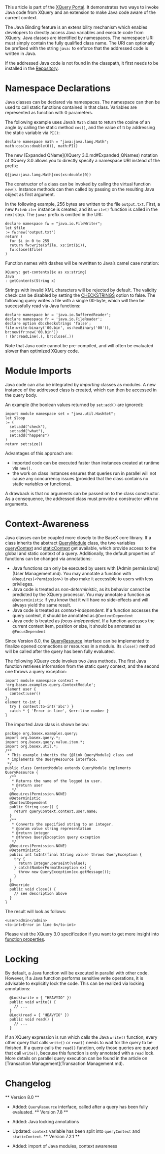  


 
This article is part of the [XQuery Portal](XQuery.md). It demonstrates two ways to invoke Java code from XQuery and an extension to make Java code aware of the current context. 

 
The Java Binding feature is an extensibility mechanism which enables developers to directly access Java variables and execute code from XQuery. Java classes are identified by namespaces. The namespace URI must simply contain the fully qualified class name. The URI can optionally be prefixed with the string `java:` to enforce that the addressed code is written in Java. 

 
If the addressed Java code is not found in the classpath, it first needs to be installed in the [Repository](Repository.md). 

 
# Namespace Declarations

Java classes can be declared via namespaces. The namespace can then be used to call static functions contained in that class. Variables are represented as function with 0 parameters. 


The following example uses Java’s `Math` class to return the cosine of an angle by calling the static method `cos()`, and the value of π by addressing the static variable via `PI()`: 


    declare namespace math = "java:java.lang.Math";
    math:cos(xs:double(0)), math:PI()


The new [Expanded QName](XQuery 3.0.md#Expanded_QNames) notation of XQuery 3.0 allows you to directly specify a namespace URI instead of the prefix: 


    Q{java:java.lang.Math}cos(xs:double(0))


The constructor of a class can be invoked by calling the virtual function `new()`. Instance methods can then called by passing on the resulting Java object as first argument. 


In the following example, 256 bytes are written to the file `output.txt`. First, a new `FileWriter` instance is created, and its `write()` function is called in the next step. The `java:` prefix is omitted in the URI: 


    declare namespace fw = "java.io.FileWriter";
    let $file
    := fw:new('output.txt')
    return (
      for $i in 0 to 255
      return fw:write($file, xs:int($i)),
      fw:close($file)
    )


Function names with dashes will be rewritten to Java’s camel case notation: 


    XQuery: get-contents($x as xs:string) 
    Java 
    : getContents(String x)


Strings with invalid XML characters will be rejected by default. The validity check can be disabled by setting the [CHECKSTRINGS](Options.md#CHECKSTRINGS) option to false. The following query writes a file with a single 00-byte, which will then be successfully read via Java functions: 


    declare namespace br = 'java.io.BufferedReader';
    declare namespace fr = 'java.io.FileReader';
    declare option db:checkstrings 'false';
    file:write-binary('00.bin', xs:hexBinary('00')),
    br:new(fr:new('00.bin'))
    ! (br:readLine(.), br:close(.))


Note that Java code cannot be pre-compiled, and will often be evaluated slower than optimized XQuery code. 

 
# Module Imports

Java code can also be integrated by _importing_ classes as modules. A new instance of the addressed class is created, which can then be accessed in the query body. 


An example (the boolean values returned by `set:add()` are ignored): 


    import module namespace set = "java.util.HashSet";
    let $loop
    := (
      set:add("check"),
      set:add("what"),
      set:add("happens")
    )
    return set:size()


Advantages of this approach are: 

 * imported code can be executed faster than instances created at runtime via `new()`. 
 * the work on class instances ensures that queries run in parallel will not cause any concurrency issues (provided that the class contains no static variables or functions). 

A drawback is that no arguments can be passed on to the class constructor. As a consequence, the addressed class must provide a constructor with no arguments. 

 
# Context-Awareness

Java classes can be coupled more closely to the BaseX core library. If a class inherits the abstract [QueryModule](https://github.com/BaseXdb/basex/blob/master/basex-core/src/main/java/org/basex/query/QueryModule.java) class, the two variables [queryContext](https://github.com/BaseXdb/basex/blob/master/basex-core/src/main/java/org/basex/query/QueryContext.java) and [staticContext](https://github.com/BaseXdb/basex/blob/master/basex-core/src/main/java/org/basex/query/StaticContext.java) get available, which provide access to the global and static context of a query. Additionally, the default properties of functions can be changed via annotations: 

 * Java functions can only be executed by users with [Admin permissions](User Management.md). You may annotate a function with `@Requires(<Permission>)` to also make it accessible to users with less privileges. 
 * Java code is treated as _non-deterministic_, as its behavior cannot be predicted by the XQuery processor. You may annotate a function as `@Deterministic` if you know that it will have no side-effects and will always yield the same result. 
 * Java code is treated as _context-independent_. If a function accesses the query context, it should be annotated as `@ContextDependent`
 * Java code is treated as _focus-independent_. If a function accesses the current context item, position or size, it should be annotated as `@FocusDependent`

Since Version 8.0, the [QueryResource](https://github.com/BaseXdb/basex/blob/master/basex-core/src/main/java/org/basex/query/QueryResource.java) interface can be implemented to finalize opened connections or resources in a module. Its `close()` method will be called after the query has been fully evaluated. 


The following XQuery code invokes two Java methods. The first Java function retrieves information from the static query context, and the second one throws a query exception: 


    import module namespace context = 'org.basex.examples.query.ContextModule';
    element user {
      context:user()
    },
    element to-int {
      try { context:to-int('abc') }
      catch * { 'Error in line', $err:line-number }
    }


The imported Java class is shown below: 


    package org.basex.examples.query;
    import org.basex.query.*;
    import org.basex.query.value.item.*;
    import org.basex.util.*;
    /**
     * This example inherits the {@link QueryModule} class and
     * implements the QueryResource interface.
     */
    public class ContextModule extends QueryModule implements QueryResource {
      /**
       * Returns the name of the logged in user.
       * @return user
       */
      @Requires(Permission.NONE)
      @Deterministic
      @ContextDependent
      public String user() {
        return queryContext.context.user.name;
      }
      /**
       * Converts the specified string to an integer.
       * @param value string representation
       * @return integer
       * @throws QueryException query exception
       */
      @Requires(Permission.NONE)
      @Deterministic
      public int toInt(final String value) throws QueryException {
        try {
          return Integer.parseInt(value);
        } catch(NumberFormatException ex) {
          throw new QueryException(ex.getMessage());
        }
      }
      @Override
      public void close() {
        // see description above
      }
    }


The result will look as follows: 


    <user>admin</admin>
    <to-int>Error in line 6</to-int>


Please visit the XQuery 3.0 specification if you want to get more insight into [function properties](http://www.w3.org/TR/xpath-functions-30/#properties-of-functions). 

 
# Locking

By default, a Java function will be executed in parallel with other code. However, if a Java function performs sensitive write operations, it is advisable to explicitly lock the code. This can be realized via locking annotations: 


      @Lock(write = { "HEAVYIO" })
      public void write() {
        // ...
      }
      @Lock(read = { "HEAVYIO" })
      public void read() {
        // ...
      }


If an XQuery expression is run which calls the Java `write()` function, every other query that calls `write()` or `read()` needs to wait for the query to be finished. If a query calls the `read()` function, only those queries are queued that call `write()`, because this function is only annotated with a `read` lock. More details on parallel query execution can be found in the article on [Transaction Management](Transaction Management.md). 

 
# Changelog
** Version 8.0 **

 * Added: `QueryResource` interface, called after a query has been fully evaluated. 
** Version 7.8 **

 * Added: Java locking annotations 
 * Updated: `context` variable has been split into `queryContext` and `staticContext`. 
** Version 7.2.1 **

 * Added: import of Java modules, context awareness 
